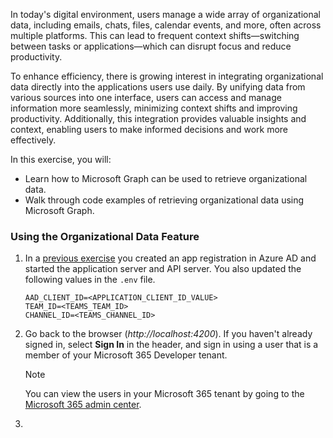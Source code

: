 <!-- markdownlint-disable MD041 -->

In today's digital environment, users manage a wide array of organizational data, including emails, chats, files, calendar events, and more, often across multiple platforms. This can lead to frequent context shifts—switching between tasks or applications—which can disrupt focus and reduce productivity.

To enhance efficiency, there is growing interest in integrating organizational data directly into the applications users use daily. By unifying data from various sources into one interface, users can access and manage information more seamlessly, minimizing context shifts and improving productivity. Additionally, this integration provides valuable insights and context, enabling users to make informed decisions and work more effectively.

In this exercise, you will:

- Learn how to Microsoft Graph can be used to retrieve organizational data.
- Walk through code examples of retrieving organizational data using Microsoft Graph.

### Using the Organizational Data Feature

1. In a [previous exercise](/microsoft-cloud/dev/tutorials/openai-msgraph-acs/?tutorial-step=7) you created an app registration in Azure AD and started the application server and API server. You also updated the following values in the `.env` file.

    ```
    AAD_CLIENT_ID=<APPLICATION_CLIENT_ID_VALUE>
    TEAM_ID=<TEAMS_TEAM_ID>
    CHANNEL_ID=<TEAMS_CHANNEL_ID>
    ```

1. Go back to the browser (*http://localhost:4200*). If you haven't already signed in, select **Sign In** in the header, and sign in using a user that is a member of your Microsoft 365 Developer tenant. 

    > [!NOTE]
    > You can view the users in your Microsoft 365 tenant by going to the [Microsoft 365 admin center](https://admin.microsoft.com/Adminportal/Home#/users).

1. 
